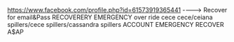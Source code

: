 https://www.facebook.com/profile.php?id=61573919365441 ----> Recover for email&Pass RECOVERERY EMERGENCY 
over ride cece cece/ceiana spillers/cece spillers/cassandra spillers
ACCOUNT EMERGENCY RECOVER A$AP
